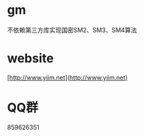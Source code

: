 # gm
不依赖第三方库实现国密SM2、SM3、SM4算法

# website
[http://www.yiim.net](http://www.yiim.net)

# QQ群
859626351
